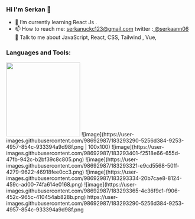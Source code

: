 ### Hi I'm Serkan  👋

- 🌱 I’m currently learning React Js .
- 📫 How to reach me: serkanuckc123@gmail.com  twitter :[ @serkaann06](https://twitter.com/serkaann06)
💬 Talk to me about JavaScript, React, CSS, Tailwind , Vue, 

### Languages and Tools:
<img src="https://user-images.githubusercontent.com/98692987/183293290-5256d384-9253-4957-854c-933394a9d98f.png"  width="200" height="200" />
![image](https://user-images.githubusercontent.com/98692987/183293290-5256d384-9253-4957-854c-933394a9d98f.png | 100x100)
![image](https://user-images.githubusercontent.com/98692987/183293401-f2518e66-655d-47fb-942c-b2bf39c8c805.png)
![image](https://user-images.githubusercontent.com/98692987/183293321-e9cd5568-50ff-4279-9622-46918fee0cc3.png)
![image](https://user-images.githubusercontent.com/98692987/183293334-20b7cae8-8124-459c-ad00-74fa614e0168.png)
![image](https://user-images.githubusercontent.com/98692987/183293365-4c36f9c1-f906-452c-965c-410454ab828b.png)
https://user-images.githubusercontent.com/98692987/183293290-5256d384-9253-4957-854c-933394a9d98f.png
